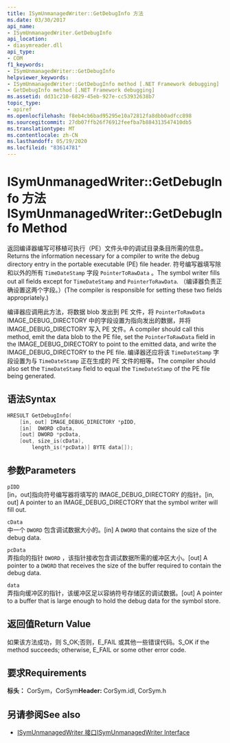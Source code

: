 ```yaml
---
title: ISymUnmanagedWriter::GetDebugInfo 方法
ms.date: 03/30/2017
api_name:
- ISymUnmanagedWriter.GetDebugInfo
api_location:
- diasymreader.dll
api_type:
- COM
f1_keywords:
- ISymUnmanagedWriter::GetDebugInfo
helpviewer_keywords:
- ISymUnmanagedWriter::GetDebugInfo method [.NET Framework debugging]
- GetDebugInfo method [.NET Framework debugging]
ms.assetid: dd31c210-6829-45eb-927e-cc53932638b7
topic_type:
- apiref
ms.openlocfilehash: f8eb4cb6bad95295e10a72812fa8dbb0adfcc898
ms.sourcegitcommit: 27db07ffb26f76912feefba7b884313547410db5
ms.translationtype: MT
ms.contentlocale: zh-CN
ms.lasthandoff: 05/19/2020
ms.locfileid: "83614781"
---
```

# <a name="isymunmanagedwritergetdebuginfo-method"></a><span data-ttu-id="69a63-102">ISymUnmanagedWriter::GetDebugInfo 方法</span><span class="sxs-lookup"><span data-stu-id="69a63-102">ISymUnmanagedWriter::GetDebugInfo Method</span></span>
<span data-ttu-id="69a63-103">返回编译器编写可移植可执行（PE）文件头中的调试目录条目所需的信息。</span><span class="sxs-lookup"><span data-stu-id="69a63-103">Returns the information necessary for a compiler to write the debug directory entry in the portable executable (PE) file header.</span></span> <span data-ttu-id="69a63-104">符号编写器填写除和以外的所有 `TimeDateStamp` 字段 `PointerToRawData` 。</span><span class="sxs-lookup"><span data-stu-id="69a63-104">The symbol writer fills out all fields except for `TimeDateStamp` and `PointerToRawData`.</span></span> <span data-ttu-id="69a63-105">（编译器负责正确设置这两个字段。）</span><span class="sxs-lookup"><span data-stu-id="69a63-105">(The compiler is responsible for setting these two fields appropriately.)</span></span>  
  
 <span data-ttu-id="69a63-106">编译器应调用此方法，将数据 blob 发出到 PE 文件，将 `PointerToRawData` IMAGE_DEBUG_DIRECTORY 中的字段设置为指向发出的数据，并将 IMAGE_DEBUG_DIRECTORY 写入 PE 文件。</span><span class="sxs-lookup"><span data-stu-id="69a63-106">A compiler should call this method, emit the data blob to the PE file, set the `PointerToRawData` field in the IMAGE_DEBUG_DIRECTORY to point to the emitted data, and write the IMAGE_DEBUG_DIRECTORY to the PE file.</span></span> <span data-ttu-id="69a63-107">编译器还应将该 `TimeDateStamp` 字段设置为与 `TimeDateStamp` 正在生成的 PE 文件的相等。</span><span class="sxs-lookup"><span data-stu-id="69a63-107">The compiler should also set the `TimeDateStamp` field to equal the `TimeDateStamp` of the PE file being generated.</span></span>  
  
## <a name="syntax"></a><span data-ttu-id="69a63-108">语法</span><span class="sxs-lookup"><span data-stu-id="69a63-108">Syntax</span></span>  
  
```cpp  
HRESULT GetDebugInfo(  
    [in, out] IMAGE_DEBUG_DIRECTORY *pIDD,  
    [in]  DWORD cData,  
    [out] DWORD *pcData,  
    [out, size_is(cData),  
        length_is(*pcData)] BYTE data[]);  
```  
  
## <a name="parameters"></a><span data-ttu-id="69a63-109">参数</span><span class="sxs-lookup"><span data-stu-id="69a63-109">Parameters</span></span>  
 `pIDD`  
 <span data-ttu-id="69a63-110">[in，out]指向符号编写器将填写的 IMAGE_DEBUG_DIRECTORY 的指针。</span><span class="sxs-lookup"><span data-stu-id="69a63-110">[in, out] A pointer to an IMAGE_DEBUG_DIRECTORY that the symbol writer will fill out.</span></span>  
  
 `cData`  
 <span data-ttu-id="69a63-111">中一个 `DWORD` 包含调试数据大小的。</span><span class="sxs-lookup"><span data-stu-id="69a63-111">[in] A `DWORD` that contains the size of the debug data.</span></span>  
  
 `pcData`  
 <span data-ttu-id="69a63-112">弄指向的指针 `DWORD` ，该指针接收包含调试数据所需的缓冲区大小。</span><span class="sxs-lookup"><span data-stu-id="69a63-112">[out] A pointer to a `DWORD` that receives the size of the buffer required to contain the debug data.</span></span>  
  
 `data`  
 <span data-ttu-id="69a63-113">弄指向缓冲区的指针，该缓冲区足以容纳符号存储区的调试数据。</span><span class="sxs-lookup"><span data-stu-id="69a63-113">[out] A pointer to a buffer that is large enough to hold the debug data for the symbol store.</span></span>  
  
## <a name="return-value"></a><span data-ttu-id="69a63-114">返回值</span><span class="sxs-lookup"><span data-stu-id="69a63-114">Return Value</span></span>  
 <span data-ttu-id="69a63-115">如果该方法成功，则 S_OK;否则，E_FAIL 或其他一些错误代码。</span><span class="sxs-lookup"><span data-stu-id="69a63-115">S_OK if the method succeeds; otherwise, E_FAIL or some other error code.</span></span>  
  
## <a name="requirements"></a><span data-ttu-id="69a63-116">要求</span><span class="sxs-lookup"><span data-stu-id="69a63-116">Requirements</span></span>  
 <span data-ttu-id="69a63-117">**标头：** CorSym，CorSym</span><span class="sxs-lookup"><span data-stu-id="69a63-117">**Header:** CorSym.idl, CorSym.h</span></span>  
  
## <a name="see-also"></a><span data-ttu-id="69a63-118">另请参阅</span><span class="sxs-lookup"><span data-stu-id="69a63-118">See also</span></span>

- [<span data-ttu-id="69a63-119">ISymUnmanagedWriter 接口</span><span class="sxs-lookup"><span data-stu-id="69a63-119">ISymUnmanagedWriter Interface</span></span>](isymunmanagedwriter-interface.md)
